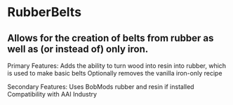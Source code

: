 # RubberBelts
Allows for the creation of belts from rubber as well as (or instead of) only iron.
-----------------
Primary Features:
Adds the ability to turn wood into resin into rubber, which is used to make basic belts
Optionally removes the vanilla iron-only recipe

Secondary Features:
Uses BobMods rubber and resin if installed
Compatibility with AAI Industry